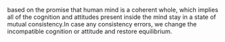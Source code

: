 based on the promise that human mind is a coherent whole, which implies all of the cognition and attitudes present inside the mind stay in a state of mutual consistency.In case any consistency errors, we change the incompatible cognition or attitude and restore equilibrium. 
 